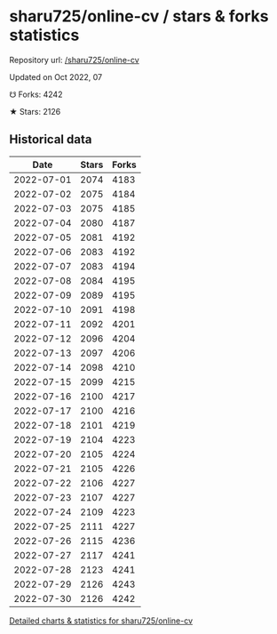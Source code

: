 # sharu725/online-cv / stars & forks statistics

Repository url: [/sharu725/online-cv](https://github.com/sharu725/online-cv)

Updated on Oct 2022, 07

☋ Forks: 4242

★ Stars: 2126

## Historical data
| Date | Stars | Forks |
|------|-------|-------|
| 2022-07-01 | 2074 | 4183 | 
| 2022-07-02 | 2075 | 4184 | 
| 2022-07-03 | 2075 | 4185 | 
| 2022-07-04 | 2080 | 4187 | 
| 2022-07-05 | 2081 | 4192 | 
| 2022-07-06 | 2083 | 4192 | 
| 2022-07-07 | 2083 | 4194 | 
| 2022-07-08 | 2084 | 4195 | 
| 2022-07-09 | 2089 | 4195 | 
| 2022-07-10 | 2091 | 4198 | 
| 2022-07-11 | 2092 | 4201 | 
| 2022-07-12 | 2096 | 4204 | 
| 2022-07-13 | 2097 | 4206 | 
| 2022-07-14 | 2098 | 4210 | 
| 2022-07-15 | 2099 | 4215 | 
| 2022-07-16 | 2100 | 4217 | 
| 2022-07-17 | 2100 | 4216 | 
| 2022-07-18 | 2101 | 4219 | 
| 2022-07-19 | 2104 | 4223 | 
| 2022-07-20 | 2105 | 4224 | 
| 2022-07-21 | 2105 | 4226 | 
| 2022-07-22 | 2106 | 4227 | 
| 2022-07-23 | 2107 | 4227 | 
| 2022-07-24 | 2109 | 4223 | 
| 2022-07-25 | 2111 | 4227 | 
| 2022-07-26 | 2115 | 4236 | 
| 2022-07-27 | 2117 | 4241 | 
| 2022-07-28 | 2123 | 4241 | 
| 2022-07-29 | 2126 | 4243 | 
| 2022-07-30 | 2126 | 4242 | 


[Detailed charts & statistics for sharu725/online-cv](https://reviewgithub.com/rep/sharu725/online-cv)
